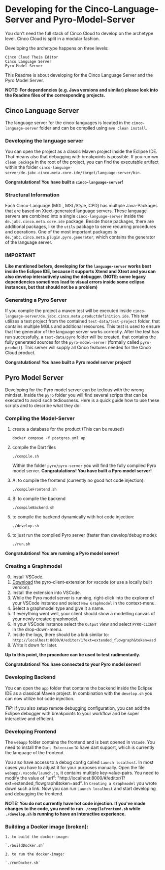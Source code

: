 # Developing for the Cinco-Language-Server and Pyro-Model-Server

You don't need the full stack of Cinco Cloud to develop on the archetype level. Cinco Cloud is split in a modular fashion. 

Developing the archetype happens on three levels:

    Cinco Cloud Theia Editor
    Cinco Language Server
    Pyro Model Server

This Readme is about developing for the Cinco Language Server and the Pyro Model Server.

**NOTE: For dependencies (e.g. Java versions and similar) please look into the Readme files of the corresponding projects.**

## Cinco Language Server

The language server for the cinco-languages is located in the `cinco-language-server` folder and can be compiled using `mvn clean install`.

### Developing the language server

You can open the project as a classic Maven project inside the Eclipse IDE. That means also that debugging with breakpoints is possible. If you run `mvn clean package` in the root of the project, you can find the executable artifact within the folder `cinco-language-server/de.jabc.cinco.meta.core.ide/target/language-server/bin`.

**Congratulations! You have built a `cinco-language-server`!**

### Structural Information

Each Cinco-Language (MGL, MSL/Style, CPD) has multiple Java-Packages that are based on Xtext-generated language servers. These language servers are combined into a single `cinco-language-server` inside the `de.jabc.cinco.meta.core.ide` package. Beside those packages, there are additional packages, like the `utils` package to serve recurring procedures and operations. One of the most important packages is `de.jabc.cinco.meta.plugin.pyro.generator`, which contains the generator of the language server.

### IMPORTANT
**Like mentioned before, developing for the `language-server` works best inside the Eclipse IDE, because it supports Xtend and Xtext and you can also develop interactively using the debugger. (NOTE: some legacy dependencies sometimes lead to visual errors inside some eclipse instances, but that should not be a problem)**

### Generating a Pyro Server
If you compile the project a maven test will be executed inside `cinco-language-server/de.jabc.cinco.meta.productdefinition.ide`. This test utilizes a test project from the contained `test-data/test-project` folder, that contains multiple MGLs and additional resources. This test is used to ensure that the generator of the language server works correctly. After the test has run successfully, a `test-data/pyro` folder will be created, that contains the fully generated sources for the `pyro-model-server` (formally called `pyro-product`). This server will supply all Cinco features needed for the Cinco Cloud product.

**Congratulations! You have built a Pyro model server project!**


## Pyro Model Server

Developing for the Pyro model server can be tedious with the wrong mindset. Inside the `pyro` folder you will find several scripts that can be executed to avoid such tediousness. Here is a quick guide how to use these scripts and to describe what they do:

### Compiling the Model-Server

1. create a database for the product (This can be reused)

    `docker compose -f postgres.yml up`

2. compile the Dart files
    
    `./compile.sh`

    
    Within the folder `pyro/pyro-server` you will find the fully compiled Pyro model server.
    **Congratulations! You have built a Pyro model server!**

3. A: to compile the frontend (currently no good hot code injection):
    
    `./compileFrontend.sh`

3. B: to compile the backend
    
    `./compileBackend.sh`

4. to compile the backend dynamically with hot code injection:

    `./develop.sh`

5. to just run the compiled Pyro server (faster than develop/debug mode):

    `./run.sh`

**Congratulations! You are running a Pyro model server!**

### Creating a Graphmodel

0. Install VSCode.
1. <a href="/assets/pyro-client-extension-0.0.1.vsix" download="">Download</a> the pyro-client-extension for vscode (or use a locally built version).
2. Install the extension into VSCode.
3. While the Pyro model server is running, right-click into the explorer of your VSCode instance and select `New Graphmodel` in the context-menu.
4. Select a graphmodel type and give it a name.
5. If everything went well, your client should show a modelling canvas of your newly created graphmodel.
6. In your VSCode instance select the `Output` view and select `PYRO-CLIENT` in the drop-down-menu.
7. Inside the logs, there should be a link similar to: `http://localhost:8000/#/editor/1?ext=extended_flowgraph&token=asd`
8. Write it down for later.

**Up to this point, the procedure can be used to test rudimentarily.**

**Congratulations! You have connected to your Pyro model server!**

### Developing Backend

You can open the `app` folder that contains the backend inside the Eclipse IDE as a classical Maven project. In combination with the `develop.sh` you can now utilize hot code injection.

*TIP:* If you also setup remote debugging configuration, you can add the Eclipse debugger with breakpoints to your workflow and be super interactive and efficient.

### Developing Frontend

The `webapp` folder contains the frontend and is best opened in `VSCode`. You need to install the `Dart Extension` to have dart support, which is currently the language of the frontend.

You also have access to a debug config called `Launch localhost`. In most cases you have to adjust it for your purposes manually. Open the file `webapp/.vscode/launch.js`, it contains multiple key-value-pairs. You need to modify the value of "url": "http://localhost:8000/#/editor/1?ext=extended_flowgraph&token=asd". In `Creating a Graphmodel` you wrote down such a link.
Now you can run `Launch localhost` and start developing and debugging the frontend.

**NOTE: You do not currently have hot code injection. If you've made changes to the code, you need to run `./compileFrontend.sh` while `./develop.sh` is running to have an interactive experience.**

### Building a Docker image (broken):

    1. to build the docker-image:

    `./buildDocker.sh`

    2. to run the docker-image:

    `./runDocker.sh`